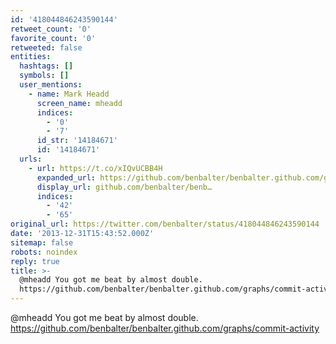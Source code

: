 ```yaml
---
id: '418044846243590144'
retweet_count: '0'
favorite_count: '0'
retweeted: false
entities:
  hashtags: []
  symbols: []
  user_mentions:
    - name: Mark Headd
      screen_name: mheadd
      indices:
        - '0'
        - '7'
      id_str: '14184671'
      id: '14184671'
  urls:
    - url: https://t.co/xIQvUCBB4H
      expanded_url: https://github.com/benbalter/benbalter.github.com/graphs/commit-activity
      display_url: github.com/benbalter/benb…
      indices:
        - '42'
        - '65'
original_url: https://twitter.com/benbalter/status/418044846243590144
date: '2013-12-31T15:43:52.000Z'
sitemap: false
robots: noindex
reply: true
title: >-
  @mheadd You got me beat by almost double.
  https://github.com/benbalter/benbalter.github.com/graphs/commit-activity
---
```


@mheadd You got me beat by almost double. https://github.com/benbalter/benbalter.github.com/graphs/commit-activity